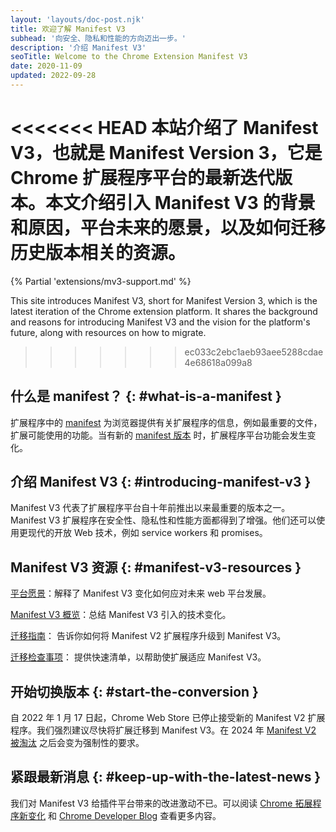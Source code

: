 ```yaml
---
layout: 'layouts/doc-post.njk'
title: 欢迎了解 Manifest V3
subhead: '向安全、隐私和性能的方向迈出一步。'
description: '介绍 Manifest V3'
seoTitle: Welcome to the Chrome Extension Manifest V3
date: 2020-11-09
updated: 2022-09-28
---
```


<<<<<<< HEAD
本站介绍了 Manifest V3，也就是 Manifest Version 3，它是 Chrome 扩展程序平台的最新迭代版本。本文介绍引入 Manifest V3 的背景和原因，平台未来的愿景，以及如何迁移历史版本相关的资源。
=======
{% Partial 'extensions/mv3-support.md' %}

This site introduces Manifest V3, short for Manifest Version 3, which is the latest iteration of the Chrome extension platform. It shares the background and reasons for introducing Manifest V3 and the vision for the platform's future, along with resources on how to migrate.
>>>>>>> ec033c2ebc1aeb93aee5288cdae4e68618a099a8

## 什么是 manifest？ {: #what-is-a-manifest }

扩展程序中的 [manifest][doc-manifest] 为浏览器提供有关扩展程序的信息，例如最重要的文件，扩展可能使用的功能。当有新的 [manifest 版本][manifest-version] 时，扩展程序平台功能会发生变化。

## 介绍 Manifest V3 {: #introducing-manifest-v3 }

Manifest V3 代表了扩展程序平台自十年前推出以来最重要的版本之一。Manifest V3 扩展程序在安全性、隐私性和性能方面都得到了增强。他们还可以使用更现代的开放 Web 技术，例如 service workers 和 promises。

## Manifest V3 资源 {: #manifest-v3-resources }

[平台愿景][mv3-platform]：解释了 Manifest V3 变化如何应对未来 web 平台发展。

[Manifest V3 概览][mv3-overview]：总结 Manifest V3 引入的技术变化。

[迁移指南][mv3-migration]： 告诉你如何将 Manifest V2 扩展程序升级到 Manifest V3。

[迁移检查事项][mv3-checklist]： 提供快速清单，以帮助使扩展适应 Manifest V3。

## 开始切换版本 {: #start-the-conversion }

自 2022 年 1 月 17 日起，Chrome Web Store 已停止接受新的 Manifest V2 扩展程序。我们强烈建议尽快将扩展迁移到 Manifest V3。在 2024 年 [Manifest V2 被淘汰][mv2-sunset] 之后会变为强制性的要求。

## 紧跟最新消息 {: #keep-up-with-the-latest-news }

我们对 Manifest V3 给插件平台带来的改进激动不已。可以阅读 [Chrome 拓展程序新变化][doc-new] 和 [Chrome Developer Blog][devs-blog] 查看更多内容。

[devs-blog]: https://developer.chrome.com/tags/extensions/
[doc-manifest]: /docs/extensions/mv3/manifest/
[doc-new]: /docs/extensions/whatsnew/
[manifest-version]: /docs/extensions/mv3/manifest/manifest_version/
[mv2-sunset]: /docs/extensions/mv3/mv2-sunset/
[mv3-checklist]: /docs/extensions/migrating/checklist/
[mv3-migration]: /docs/extensions/migrating/
[mv3-overview]: /docs/extensions/mv3/intro/mv3-overview/
[mv3-platform]: /docs/extensions/mv3/intro/platform-vision/
